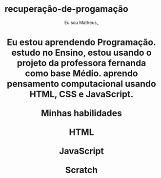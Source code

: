 # recuperação-de-progamação

<!DOCTYPE html>
<html lang="pt-br">

<head>
    <meta charset="UTF-8">
    <meta name="viewport" content="width=device-width, initial-scale=1.0">
    <link href="https://cdn.jsdelivr.net/npm/bootstrap@5.3.2/dist/css/bootstrap.min.css" rel="stylesheet">
    <link rel="stylesheet" href="style.css">
    <title>Meu portfólio</title>
</head>

<body>
    <header class="container">
        <p>Eu sou Matheus_</p>
        <h1>Eu estou aprendendo Programação. estudo no Ensino, estou usando o projeto da professora fernanda como base
           Médio. aprendo pensamento computacional usando HTML, CSS e JavaScript.
        <p>Minhas habilidades</p>
        <div>
            <p>HTML</p>
            <p>JavaScript</p>
            <p>Scratch</p>
        </div>
    </header
</html>
